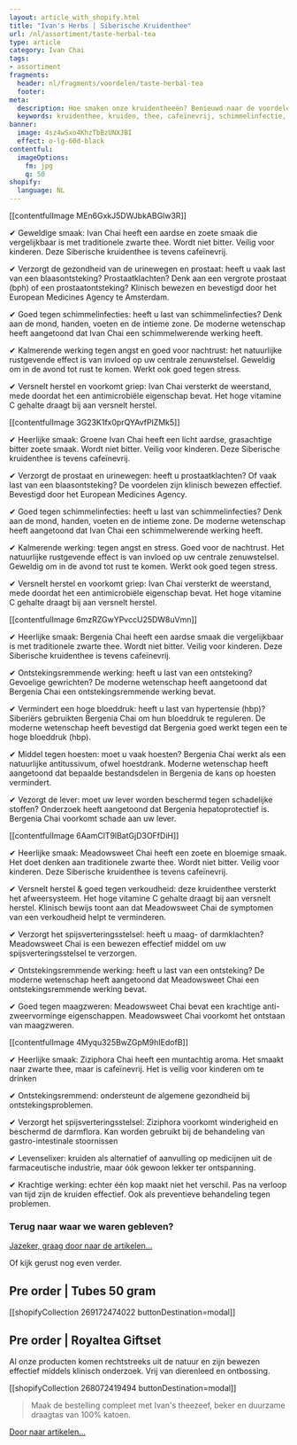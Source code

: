 ```yaml
---
layout: article_with_shopify.html
title: "Ivan's Herbs | Siberische Kruidenthee"
url: /nl/assortiment/taste-herbal-tea
type: article
category: Ivan Chai
tags:
- assortiment
fragments:
  header: nl/fragments/voordelen/taste-herbal-tea
  footer:
meta:
  description: Hoe smaken onze kruidentheeën? Benieuwd naar de voordelen?
  keywords: kruidenthee, kruiden, thee, cafeïnevrij, schimmelinfectie, prostaat, urinewegen, blaasontsteking, angst, griep, nachtrust, herstel, hypertensie, hoge bloeddruk, hoesten, antitussivum, hoestdrank, lever, spijsverteringsstelsel, maag, maagzweren,
banner:
  image: 4sz4wSxo4KhzTbBzUNXJBI
  effect: o-lg-60d-black
contentful:
  imageOptions:
    fm: jpg
    q: 50
shopify:
  language: NL
---
```


[[contentfulImage MEn6GxkJ5DWJbkABGlw3R]]

✔ Geweldige smaak: Ivan Chai heeft een aardse en zoete smaak die vergelijkbaar is met traditionele zwarte thee. Wordt niet bitter. Veilig voor kinderen. Deze Siberische kruidenthee is tevens cafeïnevrij.

✔ Verzorgt de gezondheid van de urinewegen en prostaat: heeft u vaak last van een blaasontsteking? Prostaatklachten? Denk aan een vergrote prostaat (bph) of een prostaatontsteking? Klinisch bewezen en bevestigd door het European Medicines Agency te Amsterdam.

✔ Goed tegen schimmelinfecties: heeft u last van schimmelinfecties? Denk aan de mond, handen, voeten en de intieme zone. De moderne wetenschap heeft aangetoond dat Ivan Chai een schimmelwerende werking heeft.

✔ Kalmerende werking tegen angst en goed voor nachtrust: het natuurlijke rustgevende effect is van invloed op uw centrale zenuwstelsel. Geweldig om in de avond tot rust te komen. Werkt ook goed tegen stress.

✔ Versnelt herstel en voorkomt griep: Ivan Chai versterkt de weerstand, mede doordat het een antimicrobiële eigenschap bevat. Het hoge vitamine C gehalte draagt bij aan versnelt herstel.

[[contentfulImage 3G23K1fx0prQYAvfPlZMk5]]

✔ Heerlijke smaak: Groene Ivan Chai heeft een licht aardse, grasachtige bitter zoete smaak. Wordt niet bitter. Veilig voor kinderen. Deze Siberische kruidenthee is tevens cafeïnevrij.

✔ Verzorgt de prostaat en urinewegen: heeft u prostaatklachten? Of vaak last van een blaasontsteking? De voordelen zijn klinisch bewezen effectief. Bevestigd door het European Medicines Agency.

✔ Goed tegen schimmelinfecties: heeft u last van schimmelinfecties? Denk aan de mond, handen, voeten en de intieme zone. De moderne wetenschap heeft aangetoond dat Ivan Chai een schimmelwerende werking heeft.

✔ Kalmerende werking: tegen angst en stress. Goed voor de nachtrust. Het natuurlijke rustgevende effect is van invloed op uw centrale zenuwstelsel. Geweldig om in de avond tot rust te komen. Werkt ook goed tegen stress.

✔ Versnelt herstel en voorkomt griep: Ivan Chai versterkt de weerstand, mede doordat het een antimicrobiële eigenschap bevat. Het hoge vitamine C gehalte draagt bij aan versnelt herstel.

[[contentfulImage 6mzRZGwYPvccU25DW8uVmn]]

✔ Heerlijke smaak: Bergenia Chai heeft een aardse smaak die vergelijkbaar is met traditionele zwarte thee. Wordt niet bitter. Veilig voor kinderen. Deze Siberische kruidenthee is tevens cafeïnevrij.

✔ Ontstekingsremmende werking: heeft u last van een ontsteking? Gevoelige gewrichten? De moderne wetenschap heeft aangetoond dat Bergenia Chai een ontstekingsremmende werking bevat.

✔ Vermindert een hoge bloeddruk: heeft u last van hypertensie (hbp)? Siberiërs gebruikten Bergenia Chai om hun bloeddruk te reguleren. De moderne wetenschap heeft bevestigd dat Bergenia goed werkt tegen een te hoge bloeddruk (hbp).

✔ Middel tegen hoesten: moet u vaak hoesten? Bergenia Chai werkt als een natuurlijke antitussivum, ofwel hoestdrank. Moderne wetenschap heeft aangetoond dat bepaalde bestandsdelen in Bergenia de kans op hoesten vermindert.

✔ Vezorgt de lever: moet uw lever worden beschermd tegen schadelijke stoffen? Onderzoek heeft aangetoond dat Bergenia hepatoprotectief is. Bergenia Chai voorkomt schade aan uw lever.

[[contentfulImage 6AamClT9lBatGjD3OFfDiH]]

✔ Heerlijke smaak: Meadowsweet Chai heeft een zoete en bloemige smaak. Het doet denken aan traditionele zwarte thee. Wordt niet bitter. Veilig voor kinderen. Deze Siberische kruidenthee is tevens cafeïnevrij.

✔ Versnelt herstel & goed tegen verkoudheid: deze kruidenthee versterkt het afweersysteem. Het hoge vitamine C gehalte draagt bij aan versnelt herstel. Klinisch bewijs toont aan dat Meadowsweet Chai de symptomen van een verkoudheid helpt te verminderen.

✔ Verzorgt het spijsverteringsstelsel: heeft u maag- of darmklachten? Meadowsweet Chai is een bewezen effectief middel om uw spijsverteringsstelsel te verzorgen.

✔ Ontstekingsremmende werking: heeft u last van een ontsteking? De moderne wetenschap heeft aangetoond dat Meadowsweet Chai een ontstekingsremmende werking bevat.

✔ Goed tegen maagzweren: Meadowsweet Chai bevat een krachtige anti-zweervorminge eigenschappen. Meadowsweet Chai voorkomt het ontstaan van maagzweren.

[[contentfulImage 4Myqu325BwZGpM9hIEdofB]]

✔ Heerlijke smaak: Ziziphora Chai heeft een muntachtig aroma. Het smaakt naar zwarte thee, maar is cafeïnevrij. Het is veilig voor kinderen om te drinken

✔ Ontstekingsremmend: ondersteunt de algemene gezondheid bij ontstekingsproblemen.

✔ Verzorgt het spijsverteringsstelsel: Ziziphora voorkomt winderigheid en beschermd de darmflora. Kan worden gebruikt bij de behandeling van gastro-intestinale stoornissen

✔ Levenselixer: kruiden als alternatief of aanvulling op medicijnen uit de farmaceutische industrie, maar óók gewoon lekker ter ontspanning.

✔ Krachtige werking: echter één kop maakt niet het verschil. Pas na verloop van tijd zijn de kruiden effectief. Ook als preventieve behandeling tegen problemen.

###  Terug naar waar we waren gebleven?

[Jazeker, graag door naar de artikelen...](https://vc.ivansherbs.com/#articles_ivans_insights)

Of kijk gerust nog even verder.

## Pre order | Tubes 50 gram

[[shopifyCollection 269172474022 buttonDestination=modal]]

## Pre order | Royaltea Giftset

Al onze producten komen rechtstreeks uit de natuur en zijn bewezen effectief middels klinisch onderzoek. Vrij van dierenleed en ontbossing.

[[shopifyCollection 268072419494 buttonDestination=modal]]

> Maak de bestelling compleet met Ivan's theezeef, beker en duurzame draagtas van 100% katoen.

[Door naar artikelen...](https://vc.ivansherbs.com/#articles_ivans_insights)

